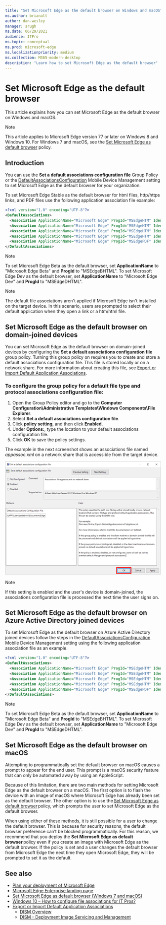 ```yaml
---
title: "Set Microsoft Edge as the default browser on Windows and macOS"
ms.author: brianalt
author: dan-wesley
manager: srugh
ms.date: 06/29/2021
audience: ITPro
ms.topic: conceptual
ms.prod: microsoft-edge
ms.localizationpriority: medium
ms.collection: M365-modern-desktop
description: "Learn how to set Microsoft Edge as the default browser"
---
```


# Set Microsoft Edge as the default browser

This article explains how you can set Microsoft Edge as the default browser on Windows and macOS.

> [!NOTE]
> This article applies to Microsoft Edge version 77 or later on Windows 8 and Windows 10. For Windows 7 and macOS, see the [Set Microsoft Edge as default browser](./microsoft-edge-policies.md#defaultbrowsersettingenabled) policy.

## Introduction

You can use the **Set a default associations configuration file** Group Policy or the [DefaultAssociationsConfiguration](/windows/client-management/mdm/policy-csp-applicationdefaults#applicationdefaults-defaultassociationsconfiguration) Mobile Device Management setting to set Microsoft Edge as the default browser for your organization.

To set Microsoft Edge Stable as the default browser for html files, http/https links, and PDF files use the following application association file example:

```xml
<?xml version="1.0" encoding="UTF-8"?>
<DefaultAssociations> 
  <Association ApplicationName="Microsoft Edge" ProgId="MSEdgeHTM" Identifier=".html"/>
  <Association ApplicationName="Microsoft Edge" ProgId="MSEdgeHTM" Identifier=".htm"/>
  <Association ApplicationName="Microsoft Edge" ProgId="MSEdgeHTM" Identifier="http"/>
  <Association ApplicationName="Microsoft Edge" ProgId="MSEdgeHTM" Identifier="https"/>  
  <Association ApplicationName="Microsoft Edge" ProgId="MSEdgePDF" Identifier=".pdf"/>
</DefaultAssociations>
```

> [!NOTE]
> To set Microsoft Edge Beta as the default browser, set **ApplicationName** to "Microsoft Edge Beta" and **ProgId** to "MSEdgeBHTML". To set Microsoft Edge Dev as the default browser, set **ApplicationName** to "Microsoft Edge Dev" and **ProgId** to "MSEdgeDHTML".


> [!NOTE]
> The default file associations aren't applied if Microsoft Edge isn't installed on the target device. In this scenario, users are prompted to select their default application when they open a link or a htm/html file.

## Set Microsoft Edge as the default browser on domain-joined devices

You can set Microsoft Edge as the default browser on domain-joined devices by configuring the **Set a default associations configuration file** group policy. Turning this group policy on requires you to create and store a default associations configuration file. This file is stored locally or on a network share. For more information about creating this file, see [Export or Import Default Application Associations](/windows-hardware/manufacture/desktop/export-or-import-default-application-associations).

### To configure the group policy for a default file type and protocol associations configuration file:

1. Open the Group Policy editor and go to the **Computer Configuration\Administrative Templates\Windows Components\File Explorer**.
2. Select **Set a default associations configuration file**.
3. Click **policy setting**, and then click **Enabled**.
4. Under **Options:**, type the location to your default associations configuration file.
5. Click **OK** to save the policy settings.

The example in the next screenshot shows an associations file named *appassoc.xml* on a network share that is accessible from the target device.

   ![Enable file association in group policy](./media/edge-learnmore-make-edge-default-browser/edge-learnmore-app-associations.png)

   > [!NOTE]
   > If this setting is enabled and the user's device is domain-joined, the associations configuration file is processed the next time the user signs on.

## Set Microsoft Edge as the default browser on Azure Active Directory joined devices

To set Microsoft Edge as the default browser on Azure Active Directory joined devices follow the steps in the [DefaultAssociationsConfiguration](/windows/client-management/mdm/policy-csp-applicationdefaults#applicationdefaults-defaultassociationsconfiguration) Mobile Device Management setting using the following application association file as an example.

```xml
<?xml version="1.0" encoding="UTF-8"?>
<DefaultAssociations>
  <Association ApplicationName="Microsoft Edge" ProgId="MSEdgeHTM" Identifier=".html"/>
  <Association ApplicationName="Microsoft Edge" ProgId="MSEdgeHTM" Identifier=".htm"/>
  <Association ApplicationName="Microsoft Edge" ProgId="MSEdgeHTM" Identifier="http"/>
  <Association ApplicationName="Microsoft Edge" ProgId="MSEdgeHTM" Identifier="https"/>  
  <Association ApplicationName="Microsoft Edge" ProgId="MSEdgePDF" Identifier=".pdf"/>
</DefaultAssociations>
```

> [!NOTE]
> To set Microsoft Edge Beta as the default browser, set **ApplicationName** to "Microsoft Edge Beta" and **ProgId** to "MSEdgeBHTML". To set Microsoft Edge Dev as the default browser, set **ApplicationName** to "Microsoft Edge Dev" and **ProgId** to "MSEdgeDHTML".

## Set Microsoft Edge as the default browser on macOS

Attempting to programmatically set the default browser on macOS causes a prompt to appear for the end user. This prompt is a macOS security feature that can only be automated away by using an AppleScript.

Because of this limitation, there are two main methods for setting Microsoft Edge as the default browser on a macOS. The first option is to flash the device with an image of macOS where Microsoft Edge has already been set as the default browser. The other option is to use the [Set Microsoft Edge as default browser](./microsoft-edge-policies.md#defaultbrowsersettingenabled) policy, which prompts the user to set Microsoft Edge as the default browser.

When using either of these methods, it is still possible for a user to change the default browser. This is because for security reasons, the default browser preference can’t be blocked programmatically. For this reason, we recommend that you deploy the **Set Microsoft Edge as default browser** policy even if you create an image with Microsoft Edge as the default browser. If the policy is set and a user changes the default browser from Microsoft Edge the next time they open Microsoft Edge, they will be prompted to set it as the default.

## See also

- [Plan your deployment of Microsoft Edge](./deploy-edge-plan-deployment.md)
- [Microsoft Edge Enterprise landing page](https://aka.ms/EdgeEnterprise)
- [Set Microsoft Edge as default browser (Windows 7 and macOS)](./microsoft-edge-policies.md#defaultbrowsersettingenabled)
- [Windows 10 – How to configure file associations for IT Pros?](/archive/blogs/windowsinternals/windows-10-how-to-configure-file-associations-for-it-pros)
- [Export or Import Default Application Associations](/windows-hardware/manufacture/desktop/export-or-import-default-application-associations)
  - [DISM Overview](/windows-hardware/manufacture/desktop/what-is-dism)
  - [DISM - Deployment Image Servicing and Management](/windows-hardware/manufacture/desktop/dism---deployment-image-servicing-and-management-technical-reference-for-windows)